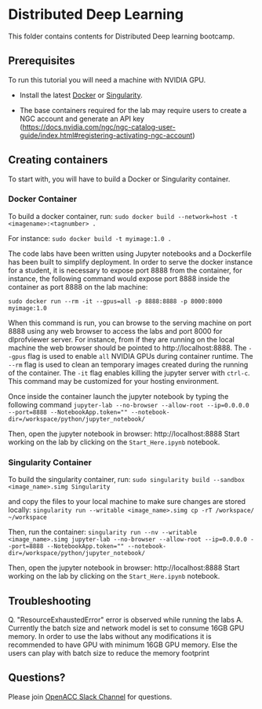 # Distributed Deep Learning

This folder contains contents for Distributed Deep learning bootcamp.

## Prerequisites
To run this tutorial you will need a machine with NVIDIA GPU.

- Install the latest [Docker](https://docs.nvidia.com/datacenter/cloud-native/container-toolkit/install-guide.html#docker) or [Singularity](https://sylabs.io/docs/).

- The base containers required for the lab may require users to create a NGC account and generate an API key (https://docs.nvidia.com/ngc/ngc-catalog-user-guide/index.html#registering-activating-ngc-account)

## Creating containers
To start with, you will have to build a Docker or Singularity container.

### Docker Container
To build a docker container, run:
`sudo docker build --network=host -t <imagename>:<tagnumber> .`

For instance:
`sudo docker build -t myimage:1.0 .`

The code labs have been written using Jupyter notebooks and a Dockerfile has been built to simplify deployment. In order to serve the docker instance for a student, it is necessary to expose port 8888 from the container, for instance, the following command would expose port 8888 inside the container as port 8888 on the lab machine:

`sudo docker run --rm -it --gpus=all -p 8888:8888 -p 8000:8000 myimage:1.0`

When this command is run, you can browse to the serving machine on port 8888 using any web browser to access the labs and port 8000 for dlprofviewer server. For instance, from if they are running on the local machine the web browser should be pointed to http://localhost:8888. The `--gpus` flag is used to enable `all` NVIDIA GPUs during container runtime. The `--rm` flag is used to clean an temporary images created during the running of the container. The `-it` flag enables killing the jupyter server with `ctrl-c`. This command may be customized for your hosting environment.


Once inside the container launch the jupyter notebook by typing the following command
`jupyter-lab --no-browser --allow-root --ip=0.0.0.0 --port=8888 --NotebookApp.token="" --notebook-dir=/workspace/python/jupyter_notebook/`

Then, open the jupyter notebook in browser: http://localhost:8888
Start working on the lab by clicking on the `Start_Here.ipynb` notebook.

### Singularity Container

To build the singularity container, run:
`sudo singularity build --sandbox <image_name>.simg Singularity`

and copy the files to your local machine to make sure changes are stored locally:
`singularity run --writable <image_name>.simg cp -rT /workspace/ ~/workspace`


Then, run the container:
`singularity run --nv --writable <image_name>.simg jupyter-lab --no-browser --allow-root --ip=0.0.0.0 --port=8888 --NotebookApp.token="" --notebook-dir=/workspace/python/jupyter_notebook/`

Then, open the jupyter notebook in browser: http://localhost:8888
Start working on the lab by clicking on the `Start_Here.ipynb` notebook.

## Troubleshooting

Q. "ResourceExhaustedError" error is observed while running the labs
A. Currently the batch size and network model is set to consume 16GB GPU memory. In order to use the labs without any modifications it is recommended to have GPU with minimum 16GB GPU memory. Else the users can play with batch size to reduce the memory footprint


## Questions?
Please join [OpenACC Slack Channel](https://openacclang.slack.com/messages/openaccusergroup) for questions.

